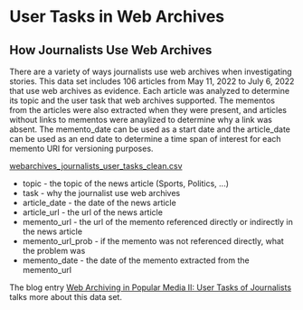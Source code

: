 # User Tasks in Web Archives

## How Journalists Use Web Archives

There are a variety of ways journalists use web archives when investigating stories. This data set includes 106 articles from May 11, 2022 to July 6, 2022 that use web archives as evidence. Each article was analyzed to determine its topic and the user task that web archives supported. The mementos from the articles were also extracted when they were present, and articles without links to mementos were anaylized to determine why a link was absent. The memento_date can be used as a start date and the article_date can be used as an end date to determine a time span of interest for each memento URI for versioning purposes.

[webarchives_journalists_user_tasks_clean.csv](webarchives_journalists_user_tasks_clean.csv)
* topic - the topic of the news article (Sports, Politics, ...)
* task - why the journalist use web archives
* article_date - the date of the news article
* article_url  - the url of the news article
* memento_url - the url of the memento referenced directly or indirectly in the news article
* memento_url_prob - if the memento was not referenced directly, what the problem was
* memento_date - the date of the memento extracted from the memento_url

The blog entry [Web Archiving in Popular Media II: User Tasks of Journalists](https://ws-dl.blogspot.com/2022/08/2022-08-10-web-archiving-in-popular.html) talks more about this data set.
